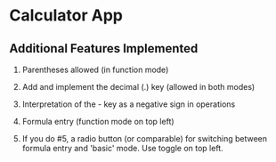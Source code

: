 # Calculator App

## Additional Features Implemented

1. Parentheses allowed (in function mode)

2. Add and implement the decimal (.) key (allowed in both modes)

3. Interpretation of the - key as a negative sign in operations

5. Formula entry (function mode on top left)

6. If you do #5, a radio button (or comparable) for switching between formula entry and 'basic' mode. Use toggle on top left.
